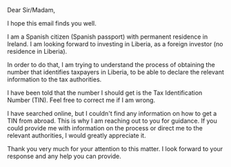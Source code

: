 Dear Sir/Madam,

I hope this email finds you well.

I am a Spanish citizen (Spanish passport) with permanent residence in Ireland. I am looking forward to investing in Liberia, as a foreign investor (no residence in Liberia).

In order to do that, I am trying to understand the process of obtaining the number that identifies taxpayers in Liberia, to be able to declare the relevant information to the tax authorities.

I have been told that the number I should get is the Tax Identification Number (TIN). Feel free to correct me if I am wrong.

I have searched online, but I couldn't find any information on how to get a TIN from abroad. This is why I am reaching out to you for guidance. If you could provide me with information on the process or direct me to the relevant authorities, I would greatly appreciate it.

Thank you very much for your attention to this matter. I look forward to your response and any help you can provide.